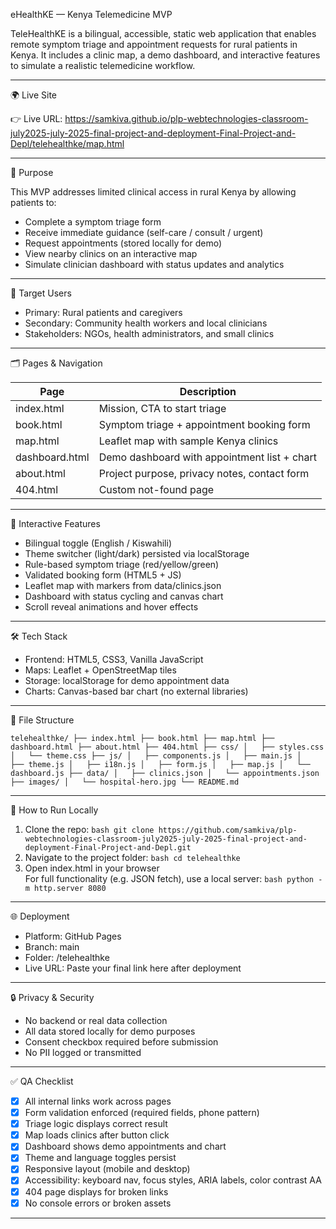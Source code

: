 
eHealthKE — Kenya Telemedicine MVP

TeleHealthKE is a bilingual, accessible, static web application that enables remote symptom triage and appointment requests for rural patients in Kenya. It includes a clinic map, a demo dashboard, and interactive features to simulate a realistic telemedicine workflow.

---

🌍 Live Site

👉 Live URL: https://samkiva.github.io/plp-webtechnologies-classroom-july2025-july-2025-final-project-and-deployment-Final-Project-and-Depl/telehealthke/map.html

---

🎯 Purpose

This MVP addresses limited clinical access in rural Kenya by allowing patients to:
- Complete a symptom triage form
- Receive immediate guidance (self-care / consult / urgent)
- Request appointments (stored locally for demo)
- View nearby clinics on an interactive map
- Simulate clinician dashboard with status updates and analytics

---

👥 Target Users

- Primary: Rural patients and caregivers
- Secondary: Community health workers and local clinicians
- Stakeholders: NGOs, health administrators, and small clinics

---

🗂️ Pages & Navigation

| Page         | Description                                      |
|--------------|--------------------------------------------------|
| index.html | Mission, CTA to start triage                     |
| book.html  | Symptom triage + appointment booking form        |
| map.html   | Leaflet map with sample Kenya clinics            |
| dashboard.html | Demo dashboard with appointment list + chart |
| about.html | Project purpose, privacy notes, contact form     |
| 404.html   | Custom not-found page                            |

---

🧪 Interactive Features

- Bilingual toggle (English / Kiswahili)
- Theme switcher (light/dark) persisted via localStorage
- Rule-based symptom triage (red/yellow/green)
- Validated booking form (HTML5 + JS)
- Leaflet map with markers from data/clinics.json
- Dashboard with status cycling and canvas chart
- Scroll reveal animations and hover effects

---

🛠️ Tech Stack

- Frontend: HTML5, CSS3, Vanilla JavaScript
- Maps: Leaflet + OpenStreetMap tiles
- Storage: localStorage for demo appointment data
- Charts: Canvas-based bar chart (no external libraries)

---

📁 File Structure

`
telehealthke/
├── index.html
├── book.html
├── map.html
├── dashboard.html
├── about.html
├── 404.html
├── css/
│   ├── styles.css
│   └── theme.css
├── js/
│   ├── components.js
│   ├── main.js
│   ├── theme.js
│   ├── i18n.js
│   ├── form.js
│   ├── map.js
│   └── dashboard.js
├── data/
│   ├── clinics.json
│   └── appointments.json
├── images/
│   └── hospital-hero.jpg
└── README.md
`

---

🚀 How to Run Locally

1. Clone the repo:
   `bash
   git clone https://github.com/samkiva/plp-webtechnologies-classroom-july2025-july-2025-final-project-and-deployment-Final-Project-and-Depl.git
   `
2. Navigate to the project folder:
   `bash
   cd telehealthke
   `
3. Open index.html in your browser  
   For full functionality (e.g. JSON fetch), use a local server:
   `bash
   python -m http.server 8080
   `

---

🌐 Deployment

- Platform: GitHub Pages
- Branch: main
- Folder: /telehealthke
- Live URL: Paste your final link here after deployment

---

🔒 Privacy & Security

- No backend or real data collection
- All data stored locally for demo purposes
- Consent checkbox required before submission
- No PII logged or transmitted

---

✅ QA Checklist

- [x] All internal links work across pages
- [x] Form validation enforced (required fields, phone pattern)
- [x] Triage logic displays correct result
- [x] Map loads clinics after button click
- [x] Dashboard shows demo appointments and chart
- [x] Theme and language toggles persist
- [x] Responsive layout (mobile and desktop)
- [x] Accessibility: keyboard nav, focus styles, ARIA labels, color contrast AA
- [x] 404 page displays for broken links
- [x] No console errors or broken assets

---
